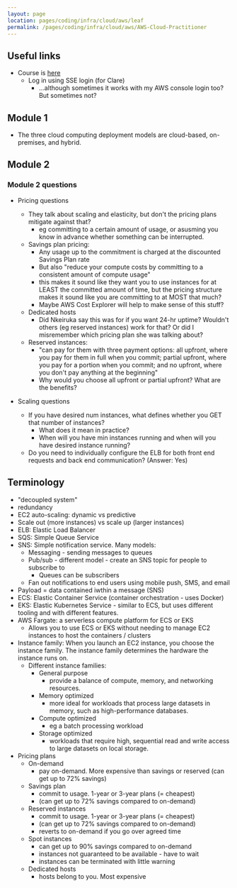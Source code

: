 ```yaml
---
layout: page
location: pages/coding/infra/cloud/aws/leaf
permalink: /pages/coding/infra/cloud/aws/AWS-Cloud-Practitioner
---
```


## Useful links

- Course is [here](https://explore.skillbuilder.aws/learn/course/134/play/62437/aws-cloud-practitioner-essentials)
  - Log in using SSE login (for Clare)
    - ...although sometimes it works with my AWS console login too? But sometimes not?

## Module 1

- The three cloud computing deployment models are cloud-based, on-premises, and hybrid. 

## Module 2

### Module 2 questions

- Pricing questions
  - They talk about scaling and elasticity, but don't the pricing plans mitigate against that?
    - eg committing to a certain amount of usage, or asusming you know in advance whether something can be interrupted.
  - Savings plan pricing: 
    - Any usage up to the commitment is charged at the discounted Savings Plan rate
    - But also "reduce your compute costs by committing to a consistent amount of compute usage"
    - this makes it sound like they want you to use instances for at LEAST the committed amount of time, but the pricing structure makes it sound like you are committing to at MOST that much?
    - Maybe AWS Cost Explorer will help to make sense of this stuff?
  - Dedicated hosts
    - Did Nkeiruka say this was for if you want 24-hr uptime? Wouldn't others (eg reserved instances) work for that? Or did I misremember which pricing plan she was talking about?
  - Reserved instances:
    - "can pay for them with three payment options: all upfront, where you pay for them in full when you commit; partial upfront, where you pay for a portion when you commit; and no upfront, where you don't pay anything at the beginning"
    - Why would you choose all upfront or partial upfront? What are the benefits?

- Scaling questions
  - If you have desired num instances, what defines whether you GET that number of instances?
    - What does it mean in practice?
    - When will you have min instances running and when will you have desired instance running?
  - Do you need to individually configure the ELB for both front end requests and back end communication? (Answer: Yes)


## Terminology

- "decoupled system"
- redundancy
- EC2 auto-scaling: dynamic vs predictive
- Scale out (more instances) vs scale up (larger instances)
- ELB: Elastic Load Balancer
- SQS: Simple Queue Service
- SNS: Simple notification service. Many models:
  - Messaging - sending messages to queues
  - Pub/sub - different model - create an SNS topic for people to subscribe to
    - Queues can be subscribers
  - Fan out notifications to end users using mobile push, SMS, and email
- Payload = data contained iwthin a message (SNS)
- ECS: Elastic Container Service (container orchestration - uses Docker)
- EKS: Elastic Kubernetes Service - similar to ECS, but uses different tooling and with different features. 
- AWS Fargate: a serverless compute platform for ECS or EKS
  - Allows you to use ECS or EKS without needing to manage EC2 instances to host the containers / clusters
- Instance family: When you launch an EC2 instance, you choose the instance family. The instance family determines the hardware the instance runs on. 
  - Different instance families:
    - General purpose
      - provide a balance of compute, memory, and networking resources.
    - Memory optimized
      - more ideal for workloads that process large datasets in memory, such as high-performance databases.
    - Compute optimized
      - eg a batch processing workload
    - Storage optimized
      - workloads that require high, sequential read and write access to large datasets on local storage.
- Pricing plans
  - On-demand
    - pay on-demand. More expensive than savings or reserved (can get up to 72% savings)
  - Savings plan
    - commit to usage. 1-year or 3-year plans (= cheapest)
    - (can get up to 72% savings compared to on-demand)
  - Reserved instances
    - commit to usage. 1-year or 3-year plans (= cheapest)
    - (can get up to 72% savings compared to on-demand)
    - reverts to on-demand if you go over agreed time
  - Spot instances
    - can get up to 90% savings compared to on-demand
    - instances not guaranteed to be available - have to wait
    - instances can be terminated with little warning
  - Dedicated hosts
    - hosts belong to you. Most expensive

